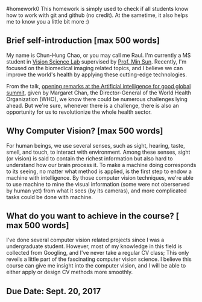 #homework0
This homework is simply used to check if all students know how to work with git and github (no credit).
At the sametime, it also helps me to know you a little bit more :)

## Brief self-introduction [max 500 words]

My name is Chun-Hung Chao, or you may call me Raul. I'm currently a MS student in [Vision Science Lab](http://aliensunmin.github.io/lab/info.html) supervised by [Prof. Min Sun](http://aliensunmin.github.io). Recently, I'm focused on the biomedical imaging related topics, and I believe we can improve the world's health by applying these cutting-edge technologies.

From the talk, [opening remarks at the Artificial intelligence for good global summit](http://www.who.int/dg/speeches/2017/artificial-intelligence-summit/en/), given by Margaret Chan, the Director-General of the World Health Organization (WHO), we know there could be numerous challenges lying ahead. But we're sure, whenever there is a challenge, there is also an opportunity for us to revolutionize the whole health sector.

## Why Computer Vision? [max 500 words]

For human beings, we use several senses, such as sight, hearing, taste, smell, and touch, to interact with environment. Among these senses, sight (or vision) is said to contain the richest information but also hard to understand how our brain process it. To make a machine doing corresponds to its seeing, no matter what method is applied, is the first step to endow a machine with intelligence. By those computer vision techniques, we're able to use machine to mine the visual information (some were not oberserved by human yet) from what it sees (by its cameras), and more complicated tasks could be done with machine.

## What do you want to achieve in the course? [ max 500 words]

I've done several computer vision related projects since I was a undergraduate student. However, most of my knowledge in this field is collected from Googling, and I've never take a regular CV class; This only reveils a little part of the fascinating computer vision science. I believe this course can give me insight into the computer vision, and I will be able to either apply or design CV methods more smoothly.

## Due Date: Sept. 20, 2017
